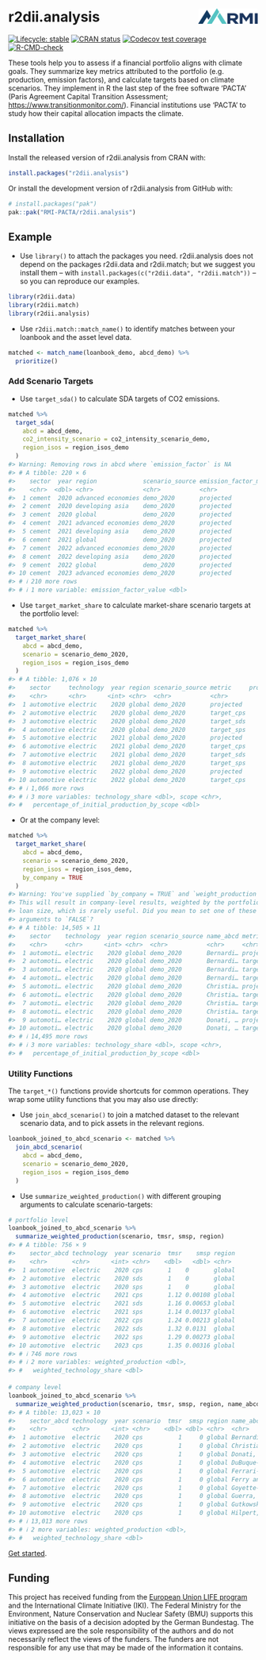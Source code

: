 
<!-- README.md is generated from README.Rmd. Please edit that file -->

# r2dii.analysis <img src="man/figures/logo.png" align="right" width="120" />

<!-- badges: start -->

[![Lifecycle:
stable](https://img.shields.io/badge/lifecycle-stable-brightgreen.svg)](https://lifecycle.r-lib.org/articles/stages.html#stable)
[![CRAN
status](https://www.r-pkg.org/badges/version/r2dii.analysis)](https://CRAN.R-project.org/package=r2dii.analysis)
[![Codecov test
coverage](https://codecov.io/gh/RMI-PACTA/r2dii.analysis/branch/main/graph/badge.svg)](https://app.codecov.io/gh/RMI-PACTA/r2dii.analysis?branch=main)
[![R-CMD-check](https://github.com/RMI-PACTA/r2dii.analysis/actions/workflows/R.yml/badge.svg)](https://github.com/RMI-PACTA/r2dii.analysis/actions/workflows/R.yml)
<!-- badges: end -->

These tools help you to assess if a financial portfolio aligns with
climate goals. They summarize key metrics attributed to the portfolio
(e.g. production, emission factors), and calculate targets based on
climate scenarios. They implement in R the last step of the free
software ‘PACTA’ (Paris Agreement Capital Transition Assessment;
<https://www.transitionmonitor.com/>). Financial institutions use
‘PACTA’ to study how their capital allocation impacts the climate.

## Installation

Install the released version of r2dii.analysis from CRAN with:

``` r
install.packages("r2dii.analysis")
```

Or install the development version of r2dii.analysis from GitHub with:

``` r
# install.packages("pak")
pak::pak("RMI-PACTA/r2dii.analysis")
```

## Example

- Use `library()` to attach the packages you need. r2dii.analysis does
  not depend on the packages r2dii.data and r2dii.match; but we suggest
  you install them – with
  `install.packages(c("r2dii.data", "r2dii.match"))` – so you can
  reproduce our examples.

``` r
library(r2dii.data)
library(r2dii.match)
library(r2dii.analysis)
```

- Use `r2dii.match::match_name()` to identify matches between your
  loanbook and the asset level data.

``` r
matched <- match_name(loanbook_demo, abcd_demo) %>%
  prioritize()
```

### Add Scenario Targets

- Use `target_sda()` to calculate SDA targets of CO2 emissions.

``` r
matched %>%
  target_sda(
    abcd = abcd_demo,
    co2_intensity_scenario = co2_intensity_scenario_demo,
    region_isos = region_isos_demo
  )
#> Warning: Removing rows in abcd where `emission_factor` is NA
#> # A tibble: 220 × 6
#>    sector  year region             scenario_source emission_factor_metric
#>    <chr>  <dbl> <chr>              <chr>           <chr>                 
#>  1 cement  2020 advanced economies demo_2020       projected             
#>  2 cement  2020 developing asia    demo_2020       projected             
#>  3 cement  2020 global             demo_2020       projected             
#>  4 cement  2021 advanced economies demo_2020       projected             
#>  5 cement  2021 developing asia    demo_2020       projected             
#>  6 cement  2021 global             demo_2020       projected             
#>  7 cement  2022 advanced economies demo_2020       projected             
#>  8 cement  2022 developing asia    demo_2020       projected             
#>  9 cement  2022 global             demo_2020       projected             
#> 10 cement  2023 advanced economies demo_2020       projected             
#> # ℹ 210 more rows
#> # ℹ 1 more variable: emission_factor_value <dbl>
```

- Use `target_market_share` to calculate market-share scenario targets
  at the portfolio level:

``` r
matched %>%
  target_market_share(
    abcd = abcd_demo,
    scenario = scenario_demo_2020,
    region_isos = region_isos_demo
  )
#> # A tibble: 1,076 × 10
#>    sector     technology  year region scenario_source metric     production
#>    <chr>      <chr>      <int> <chr>  <chr>           <chr>           <dbl>
#>  1 automotive electric    2020 global demo_2020       projected     145649.
#>  2 automotive electric    2020 global demo_2020       target_cps    145649.
#>  3 automotive electric    2020 global demo_2020       target_sds    145649.
#>  4 automotive electric    2020 global demo_2020       target_sps    145649.
#>  5 automotive electric    2021 global demo_2020       projected     147480.
#>  6 automotive electric    2021 global demo_2020       target_cps    146915.
#>  7 automotive electric    2021 global demo_2020       target_sds    153332.
#>  8 automotive electric    2021 global demo_2020       target_sps    147258.
#>  9 automotive electric    2022 global demo_2020       projected     149310.
#> 10 automotive electric    2022 global demo_2020       target_cps    148155.
#> # ℹ 1,066 more rows
#> # ℹ 3 more variables: technology_share <dbl>, scope <chr>,
#> #   percentage_of_initial_production_by_scope <dbl>
```

- Or at the company level:

``` r
matched %>%
  target_market_share(
    abcd = abcd_demo,
    scenario = scenario_demo_2020,
    region_isos = region_isos_demo,
    by_company = TRUE
  )
#> Warning: You've supplied `by_company = TRUE` and `weight_production = TRUE`.
#> This will result in company-level results, weighted by the portfolio
#> loan size, which is rarely useful. Did you mean to set one of these
#> arguments to `FALSE`?
#> # A tibble: 14,505 × 11
#>    sector    technology  year region scenario_source name_abcd metric production
#>    <chr>     <chr>      <int> <chr>  <chr>           <chr>     <chr>       <dbl>
#>  1 automoti… electric    2020 global demo_2020       Bernardi… proje…     17951.
#>  2 automoti… electric    2020 global demo_2020       Bernardi… targe…     17951.
#>  3 automoti… electric    2020 global demo_2020       Bernardi… targe…     17951.
#>  4 automoti… electric    2020 global demo_2020       Bernardi… targe…     17951.
#>  5 automoti… electric    2020 global demo_2020       Christia… proje…     11471.
#>  6 automoti… electric    2020 global demo_2020       Christia… targe…     11471.
#>  7 automoti… electric    2020 global demo_2020       Christia… targe…     11471.
#>  8 automoti… electric    2020 global demo_2020       Christia… targe…     11471.
#>  9 automoti… electric    2020 global demo_2020       Donati, … proje…      5611.
#> 10 automoti… electric    2020 global demo_2020       Donati, … targe…      5611.
#> # ℹ 14,495 more rows
#> # ℹ 3 more variables: technology_share <dbl>, scope <chr>,
#> #   percentage_of_initial_production_by_scope <dbl>
```

### Utility Functions

The `target_*()` functions provide shortcuts for common operations. They
wrap some utility functions that you may also use directly:

- Use `join_abcd_scenario()` to join a matched dataset to the relevant
  scenario data, and to pick assets in the relevant regions.

``` r
loanbook_joined_to_abcd_scenario <- matched %>%
  join_abcd_scenario(
    abcd = abcd_demo,
    scenario = scenario_demo_2020,
    region_isos = region_isos_demo
  )
```

- Use `summarize_weighted_production()` with different grouping
  arguments to calculate scenario-targets:

``` r
# portfolio level
loanbook_joined_to_abcd_scenario %>%
  summarize_weighted_production(scenario, tmsr, smsp, region)
#> # A tibble: 756 × 9
#>    sector_abcd technology  year scenario  tmsr    smsp region
#>    <chr>       <chr>      <int> <chr>    <dbl>   <dbl> <chr> 
#>  1 automotive  electric    2020 cps       1    0       global
#>  2 automotive  electric    2020 sds       1    0       global
#>  3 automotive  electric    2020 sps       1    0       global
#>  4 automotive  electric    2021 cps       1.12 0.00108 global
#>  5 automotive  electric    2021 sds       1.16 0.00653 global
#>  6 automotive  electric    2021 sps       1.14 0.00137 global
#>  7 automotive  electric    2022 cps       1.24 0.00213 global
#>  8 automotive  electric    2022 sds       1.32 0.0131  global
#>  9 automotive  electric    2022 sps       1.29 0.00273 global
#> 10 automotive  electric    2023 cps       1.35 0.00316 global
#> # ℹ 746 more rows
#> # ℹ 2 more variables: weighted_production <dbl>,
#> #   weighted_technology_share <dbl>

# company level
loanbook_joined_to_abcd_scenario %>%
  summarize_weighted_production(scenario, tmsr, smsp, region, name_abcd)
#> # A tibble: 13,023 × 10
#>    sector_abcd technology  year scenario  tmsr  smsp region name_abcd           
#>    <chr>       <chr>      <int> <chr>    <dbl> <dbl> <chr>  <chr>               
#>  1 automotive  electric    2020 cps          1     0 global Bernardi, Bernardi …
#>  2 automotive  electric    2020 cps          1     0 global Christiansen PLC    
#>  3 automotive  electric    2020 cps          1     0 global Donati, Donati e Do…
#>  4 automotive  electric    2020 cps          1     0 global DuBuque-DuBuque     
#>  5 automotive  electric    2020 cps          1     0 global Ferrari-Ferrari SPA 
#>  6 automotive  electric    2020 cps          1     0 global Ferry and Sons      
#>  7 automotive  electric    2020 cps          1     0 global Goyette-Goyette     
#>  8 automotive  electric    2020 cps          1     0 global Guerra, Guerra e Gu…
#>  9 automotive  electric    2020 cps          1     0 global Gutkowski, Gutkowsk…
#> 10 automotive  electric    2020 cps          1     0 global Hilpert, Hilpert an…
#> # ℹ 13,013 more rows
#> # ℹ 2 more variables: weighted_production <dbl>,
#> #   weighted_technology_share <dbl>
```

[Get
started](https://rmi-pacta.github.io/r2dii.analysis/articles/r2dii-analysis.html).

## Funding

This project has received funding from the [European Union LIFE
program](https://wayback.archive-it.org/12090/20210412123959/https://ec.europa.eu/easme/en/)
and the International Climate Initiative (IKI). The Federal Ministry for
the Environment, Nature Conservation and Nuclear Safety (BMU) supports
this initiative on the basis of a decision adopted by the German
Bundestag. The views expressed are the sole responsibility of the
authors and do not necessarily reflect the views of the funders. The
funders are not responsible for any use that may be made of the
information it contains.
